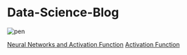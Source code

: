 # Data-Science-Blog
![pen](https://user-images.githubusercontent.com/66672932/115102086-74ccee00-9f66-11eb-8259-33923b2f913a.jpg)


[Neural Networks and Activation Function](https://www.analyticsvidhya.com/blog/2021/04/neural-networks-and-activation-function/)
[Activation Function](http://zummitblogs.vcare24.in/activation-functions/)
